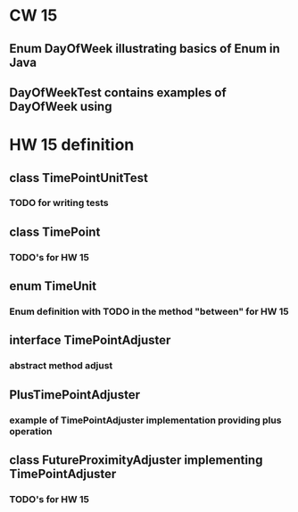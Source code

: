 # CW 15
## Enum DayOfWeek illustrating basics of Enum in Java
## DayOfWeekTest contains examples of DayOfWeek using

# HW 15 definition
## class TimePointUnitTest
### TODO for writing tests
## class TimePoint
### TODO's for HW 15
## enum TimeUnit
### Enum definition with TODO in the method "between" for HW 15
## interface TimePointAdjuster
### abstract method adjust
## PlusTimePointAdjuster
### example of TimePointAdjuster implementation providing plus operation
## class FutureProximityAdjuster implementing TimePointAdjuster
### TODO's for HW 15
